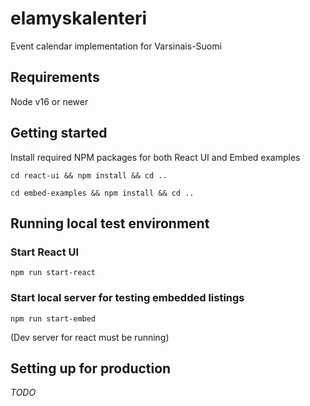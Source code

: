 # elamyskalenteri
Event calendar implementation for Varsinais-Suomi

## Requirements

Node v16 or newer

## Getting started
Install required NPM packages for both React UI and Embed examples

```cd react-ui && npm install && cd ..```

```cd embed-examples && npm install && cd ..```

## Running local test environment
### Start React UI
```npm run start-react```

### Start local server for testing embedded listings
```npm run start-embed```

(Dev server for react must be running)


## Setting up for production

*TODO*
